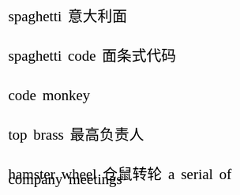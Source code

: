 <font style="font-size: 30px; color: black; font-family: 微软雅黑; white-space: pre-wrap; line-height: 10px; word-spacing: 5px; word-break: normal">

spaghetti 意大利面

spaghetti code 面条式代码

code monkey

top brass 最高负责人

hamster wheel 仓鼠转轮  a serial of company meetings

</font>
